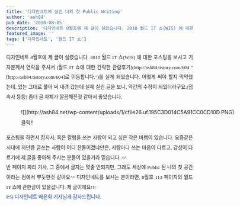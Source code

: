 ```yaml
---
title: '디자인네트에 실린 나의 첫 Public Writing'
author: 'ash84'
pub_date: '2010-08-05'
description: '디자인네트 8월호에 제 글이 실렸습니다. 2010 월드 IT 쇼(WIS) 에 대한 포스팅을 보시고 기자분께서 연락을 주셔'
featured_image: ''
tags: ['디자인네트', '월드 IT 쇼']
---
```



<div style="text-align: justify; line-height: 2; "></div><div style="text-align: justify; line-height: 2; "></div><div style="text-align: justify; line-height: 2; "><span style="font-size: 10pt; "><span style="font-family: Dotum; ">디자인네트 8월호에 제 글이 실렸습니다. 2010 월드 IT 쇼(WIS) 에 대한 포스팅을 보시고 기자분께서 연락을 주셔서 [월드 IT 쇼에 대한 간략한 관람후기](http://ash84.tistory.com/604 "[http://ash84.tistory.com/604]로 이동합니다.")를 실게 되었습니다. 어떻게 써야 할지 막막했는데, 있는 그대로 풀어 써 내려 갔는데 실제 실린 글을 보니, 약간의 수정이 되었더라구요.(접속사 등등) 좀더 글 자체가 깔끔해진것 같아서 좋았습니다. </span></span></div><div style="text-align: justify; line-height: 2; "><span style="font-size: 10pt; "><span style="font-family: Dotum; ">  
</span></span></div><div style="text-align: justify; line-height: 2; "><span style="font-size: 10pt; "><span style="font-family: Dotum; ">  
</span></span></div><div style="text-align: justify; line-height: 2; "><figure class="wp-caption aligncenter" style="width: 600px">![](http://ash84.net/wp-content/uploads/1/cfile26.uf.195C3D014C5A91CC0CD10D.PNG)<figcaption class="wp-caption-text">클릭!!</figcaption></figure></div><div style="text-align: justify; line-height: 2; "></div><div style="text-align: justify; line-height: 2; "><span style="font-size: 10pt; "><span style="font-family: Dotum; ">포스팅을 하면서 잡지사, 혹은 칼럼을 쓰는 사람이 되고 싶은 작은 바램이 있습니다. 요즘같은 시대에 저만큼 글쓰는 사람이 어디 한둘이겠냐만은, 사람마다 쓰는 마음이 다르고, 감성이 다르기에 제 글을 좋아해 주시는 분들이 있을거라 믿습니다. ^^</span></span></div><div style="text-align: justify; line-height: 2; "></div><div style="text-align: justify; line-height: 2; "><span style="font-size: 10pt; "><span style="font-family: Dotum; ">반 페이지 짜리 기사, 그 중에서 글자는 몇줄 안되지만, 그래도 세상에 Public 된 나의 첫 공간이라는 점에서 뿌듯한것 같아요^^ 디자인네트를 보시는 분이라면, 8월호 113 페이지의 웓드 IT 쇼에 관한글이 있을겁니다. 제 글이에요!!! </span></span></div><div style="text-align: justify; line-height: 2; "><span style="font-size: 10pt; "><span style="font-family: Dotum; ">  
</span></span></div><div style="text-align: justify; line-height: 2; "><span style="font-size: 10pt; "><span style="font-family: Dotum; "><font class="Apple-style-span" color="#193DA9">PS) 디자인네트 배윤화 기자님게 감사드립니다. </font></span></span></div><div style="text-align: justify; line-height: 2; "></div><div style="text-align: justify; line-height: 2; "></div>

